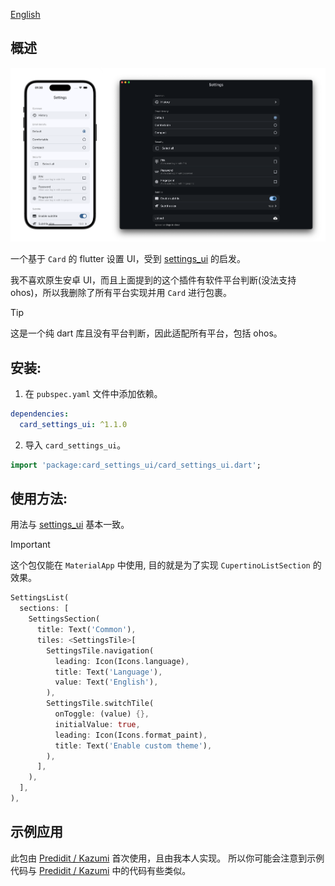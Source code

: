 [English](README.md)

## 概述

<p>  
  <img src="https://raw.githubusercontent.com/ErBWs/card-settings-ui/main/assets/demo.png">
</p>

一个基于 `Card` 的 flutter 设置 UI，受到 [settings_ui](https://pub.dev/packages/settings_ui) 的启发。

我不喜欢原生安卓 UI，而且上面提到的这个插件有软件平台判断(没法支持 ohos)，所以我删除了所有平台实现并用 `Card` 进行包裹。

> [!TIP]
> 
> 这是一个纯 dart 库且没有平台判断，因此适配所有平台，包括 ohos。

## 安装:

1. 在 `pubspec.yaml` 文件中添加依赖。

```yaml
dependencies:  
  card_settings_ui: ^1.1.0
 ```  

2. 导入 `card_settings_ui`。

```dart
import 'package:card_settings_ui/card_settings_ui.dart';
```

## 使用方法:

用法与 [settings_ui](https://pub.dev/packages/settings_ui) 基本一致。

> [!IMPORTANT]
>
> 这个包仅能在 `MaterialApp` 中使用, 目的就是为了实现 `CupertinoListSection` 的效果。

```dart
SettingsList(
  sections: [
    SettingsSection(
      title: Text('Common'),
      tiles: <SettingsTile>[
        SettingsTile.navigation(
          leading: Icon(Icons.language),
          title: Text('Language'),
          value: Text('English'),
        ),
        SettingsTile.switchTile(
          onToggle: (value) {},
          initialValue: true,
          leading: Icon(Icons.format_paint),
          title: Text('Enable custom theme'),
        ),
      ],
    ),
  ],
),
```

## 示例应用

此包由 [Predidit / Kazumi](https://github.com/Predidit/Kazumi) 首次使用，且由我本人实现。
所以你可能会注意到示例代码与 [Predidit / Kazumi](https://github.com/Predidit/Kazumi) 中的代码有些类似。